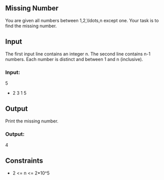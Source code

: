 
## Missing Number
You are given all numbers between 1,2,\ldots,n except one. Your task is to find the missing number.

## Input
The first input line contains an integer n.
The second line contains n-1 numbers. Each number is distinct and between 1 and n (inclusive).
### Input:
5
* 2 3 1 5

## Output
Print the missing number.
### Output:
 4

## Constraints
* 2 <= n <= 2*10^5




